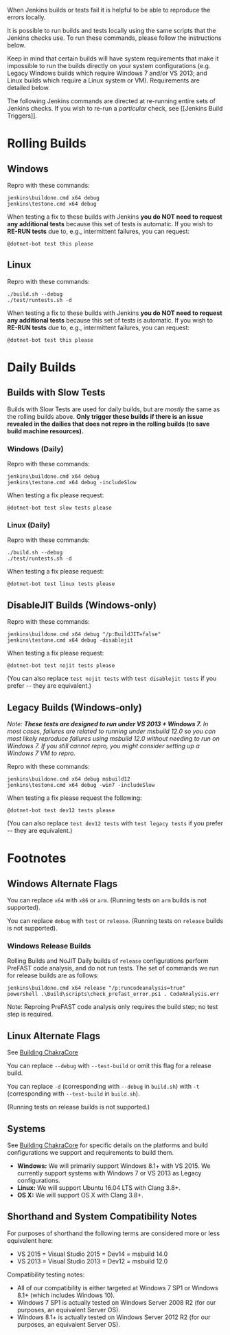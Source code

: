 When Jenkins builds or tests fail it is helpful to be able to reproduce the errors locally.

It is possible to run builds and tests locally using the same scripts that the Jenkins checks use.
To run these commands, please follow the instructions below.

Keep in mind that certain builds will have system requirements that make it impossible
to run the builds directly on your system configurations
(e.g. Legacy Windows builds which require Windows 7 and/or VS 2013;
and Linux builds which require a Linux system or VM).
Requirements are detailed below.

The following Jenkins commands are directed at re-running entire sets of Jenkins checks.
If you wish to re-run a *particular* check, see [[Jenkins Build Triggers]].

# Rolling Builds

## Windows

Repro with these commands:

```
jenkins\buildone.cmd x64 debug
jenkins\testone.cmd x64 debug
```

When testing a fix to these builds with Jenkins **you do NOT need to request any additional tests**
because this set of tests is automatic.
If you wish to **RE-RUN tests** due to, e.g., intermittent failures, you can request:

```
@dotnet-bot test this please
```

## Linux

Repro with these commands:

```
./build.sh --debug
./test/runtests.sh -d
```

When testing a fix to these builds with Jenkins **you do NOT need to request any additional tests**
because this set of tests is automatic.
If you wish to **RE-RUN tests** due to, e.g., intermittent failures, you can request:

```
@dotnet-bot test this please
```

# Daily Builds

## Builds with Slow Tests

Builds with Slow Tests are used for daily builds, but are *mostly* the same as the rolling builds above.
**Only trigger these builds if there is an issue revealed in the dailies that does not repro in the
rolling builds (to save build machine resources).**

### Windows (Daily)

Repro with these commands:

```
jenkins\buildone.cmd x64 debug
jenkins\testone.cmd x64 debug -includeSlow
```

When testing a fix please request:

```
@dotnet-bot test slow tests please
```

### Linux (Daily)

Repro with these commands:

```
./build.sh --debug
./test/runtests.sh -d
```

When testing a fix please request:

```
@dotnet-bot test linux tests please
```

## DisableJIT Builds (Windows-only)

Repro with these commands:

```
jenkins\buildone.cmd x64 debug "/p:BuildJIT=false"
jenkins\testone.cmd x64 debug -disablejit
```

When testing a fix please request:

```
@dotnet-bot test nojit tests please
```

(You can also replace `test nojit tests` with `test disablejit tests` if you prefer -- they are equivalent.)

## Legacy Builds (Windows-only)

_Note: **These tests are designed to run under VS 2013 + Windows 7.**
In most cases, failures are related to running under msbuild 12.0 so you can most likely
reproduce failures using msbuild 12.0 without needing to run on Windows 7. If you still cannot repro,
you might consider setting up a Windows 7 VM to repro._

Repro with these commands:

```
jenkins\buildone.cmd x64 debug msbuild12
jenkins\testone.cmd x64 debug -win7 -includeSlow
```

When testing a fix please request the following:

```
@dotnet-bot test dev12 tests please
```

(You can also replace `test dev12 tests` with `test legacy tests` if you prefer -- they are equivalent.)

# Footnotes

## Windows Alternate Flags

You can replace `x64` with `x86` or `arm`. (Running tests on `arm` builds is not supported).

You can replace `debug` with `test` or `release`. (Running tests on `release` builds is not supported).

### Windows Release Builds

Rolling Builds and NoJIT Daily builds of `release` configurations perform PreFAST code analysis, and do not run tests.
The set of commands we run for release builds are as follows:

```
jenkins\buildone.cmd x64 release "/p:runcodeanalysis=true"
powershell .\Build\scripts\check_prefast_error.ps1 . CodeAnalysis.err
```

Note: Reproing PreFAST code analysis only requires the build step; no test step is required.

## Linux Alternate Flags

See [Building ChakraCore](https://github.com/Microsoft/ChakraCore/wiki/Building-ChakraCore#linux)

You can replace `--debug` with `--test-build` or omit this flag for a release build.

You can replace `-d` (corresponding with `--debug` in `build.sh`)
with `-t` (corresponding with `--test-build` in `build.sh`).

(Running tests on release builds is not supported.)

## Systems

See [Building ChakraCore](https://github.com/Microsoft/ChakraCore/wiki/Building-ChakraCore)
for specific details on the platforms and build configurations we support and requirements to build them.

* **Windows:** We will primarily support Windows 8.1+ with VS 2015.
We currently support systems with Windows 7 or VS 2013 as Legacy configurations.
* **Linux:** We will support Ubuntu 16.04 LTS with Clang 3.8+.
* **OS X:** We will support OS X with Clang 3.8+.

## Shorthand and System Compatibility Notes

For purposes of shorthand the following terms are considered more or less equivalent here:

* VS 2015 = Visual Studio 2015 = Dev14 = msbuild 14.0
* VS 2013 = Visual Studio 2013 = Dev12 = msbuild 12.0

Compatibility testing notes:

* All of our compatibility is either targeted at Windows 7 SP1 or Windows 8.1+ (which includes Windows 10).
* Windows 7 SP1 is actually tested on Windows Server 2008 R2 (for our purposes, an equivalent Server OS).
* Windows 8.1+ is actually tested on Windows Server 2012 R2 (for our purposes, an equivalent Server OS).
